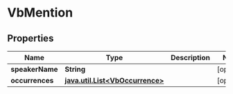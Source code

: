 
# VbMention

## Properties
Name | Type | Description | Notes
------------ | ------------- | ------------- | -------------
**speakerName** | **String** |  |  [optional]
**occurrences** | [**java.util.List&lt;VbOccurrence&gt;**](VbOccurrence.md) |  |  [optional]



